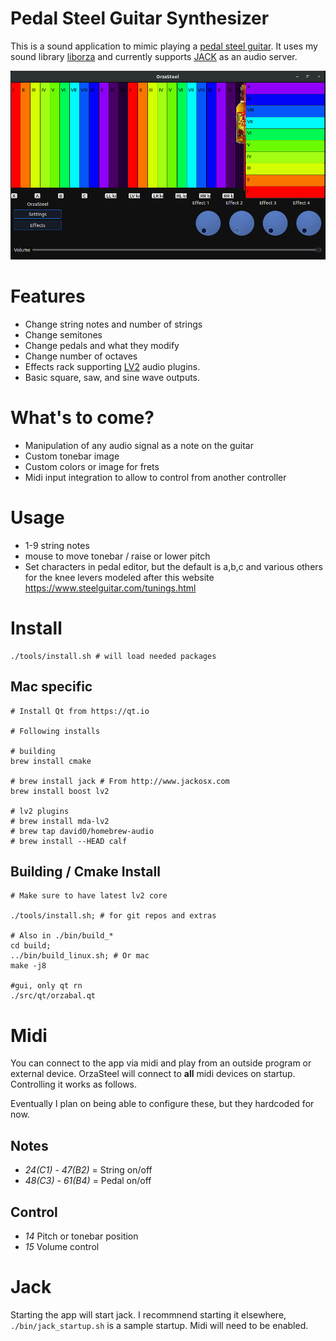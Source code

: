# Pedal Steel Guitar Synthesizer

This is a sound application to mimic playing a [pedal steel guitar](https://en.wikipedia.org/wiki/Pedal_steel_guitar). It uses my sound library [liborza](https://github.com/chuckfairy/liborza) and currently supports [JACK](https://jackaudio.org/) as an audio server.

![Main View](https://raw.githubusercontent.com/chuckfairy/OrzaSteel/master/screenshots/orzasteel_20200226.png)

# Features

- Change string notes and number of strings
- Change semitones
- Change pedals and what they modify
- Change number of octaves
- Effects rack supporting [LV2](https://lv2plug.in/) audio plugins.
- Basic square, saw, and sine wave outputs.


# What's to come?

- Manipulation of any audio signal as a note on the guitar
- Custom tonebar image
- Custom colors or image for frets
- Midi input integration to allow to control from another controller


# Usage

- 1-9 string notes
- mouse to move tonebar / raise or lower pitch
- Set characters in pedal editor, but the default is a,b,c and various others for the knee levers modeled after this website https://www.steelguitar.com/tunings.html


# Install


```shell
./tools/install.sh # will load needed packages
```

## Mac specific

```shell
# Install Qt from https://qt.io

# Following installs

# building
brew install cmake

# brew install jack # From http://www.jackosx.com
brew install boost lv2

# lv2 plugins
# brew install mda-lv2
# brew tap david0/homebrew-audio
# brew install --HEAD calf
```


## Building / Cmake Install

```shell
# Make sure to have latest lv2 core

./tools/install.sh; # for git repos and extras

# Also in ./bin/build_*
cd build;
../bin/build_linux.sh; # Or mac
make -j8

#gui, only qt rn
./src/qt/orzabal.qt
```


# Midi

You can connect to the app via midi and play from an outside program or external device. OrzaSteel will connect to **all** midi devices on startup. Controlling it works as follows.

Eventually I plan on being able to configure these, but they hardcoded for now.


## Notes
- *24(C1) - 47(B2)* = String on/off
- *48(C3) - 61(B4)* = Pedal on/off

## Control
- *14* Pitch or tonebar position
- *15* Volume control


# Jack

Starting the app will start jack. I recommnend starting it elsewhere, `./bin/jack_startup.sh` is a sample startup. Midi will need to be enabled.
